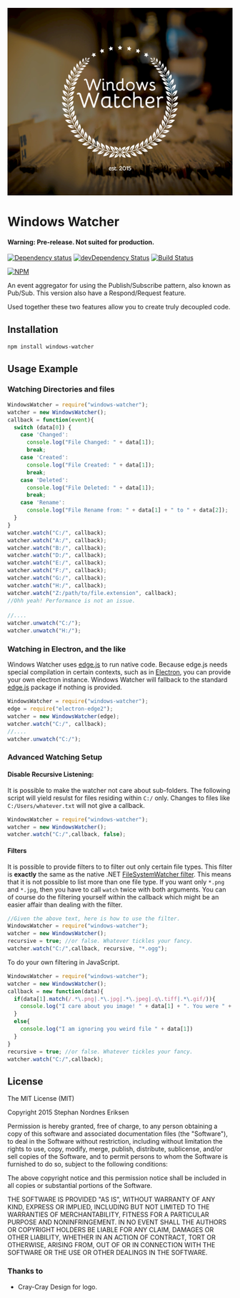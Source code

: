 ![WindowsWatcher](/WindowsWatcher.png?raw=true)

# Windows Watcher

#### Warning: Pre-release. Not suited for production.

[![Dependency status](https://img.shields.io/david/stephan-nordnes-eriksen/windows-watcher.svg?style=flat)](https://david-dm.org/stephan-nordnes-eriksen/windows-watcher)
[![devDependency Status](https://img.shields.io/david/dev/stephan-nordnes-eriksen/windows-watcher.svg?style=flat)](https://david-dm.org/stephan-nordnes-eriksen/windows-watcher#info=devDependencies)
[![Build Status](https://img.shields.io/travis/stephan-nordnes-eriksen/windows-watcher.svg?style=flat&branch=master)](https://travis-ci.org/stephan-nordnes-eriksen/windows-watcher)

[![NPM](https://nodei.co/npm/windows-watcher.svg?style=flat)](https://npmjs.org/package/windows-watcher)

An event aggregator for using the Publish/Subscribe pattern, also known as Pub/Sub. This version also have a Respond/Request feature.

Used together these two features allow you to create truly decoupled code. 

## Installation

    npm install windows-watcher

## Usage Example

### Watching Directories and files

```javascript
WindowsWatcher = require("windows-watcher");
watcher = new WindowsWatcher();
callback = function(event){
  switch (data[0]) {
    case 'Changed':
      console.log("File Changed: " + data[1]);
      break;
    case 'Created':
      console.log("File Created: " + data[1]);
      break;
    case 'Deleted':
      console.log("File Deleted: " + data[1]);
      break;
    case 'Rename':
      console.log("File Rename from: " + data[1] + " to " + data[2]);
  }
}
watcher.watch("C:/", callback);
watcher.watch("A:/", callback);
watcher.watch("B:/", callback);
watcher.watch("D:/", callback);
watcher.watch("E:/", callback);
watcher.watch("F:/", callback);
watcher.watch("G:/", callback);
watcher.watch("H:/", callback);
watcher.watch("Z:/path/to/file.extension", callback);
//Ohh yeah! Performance is not an issue.

//....
watcher.unwatch("C:/");
watcher.unwatch("H:/");

```


### Watching in Electron, and the like
Windows Watcher uses [edge.js](http://tjanczuk.github.io/edge/) to run native code. Because edge.js needs special compilation in certain contexts, such as in [Electron](http://electron.atom.io/), you can provide your own electron instance. Windows Watcher will fallback to the standard [edge.js](http://tjanczuk.github.io/edge/) package if nothing is provided.

```javascript
WindowsWatcher = require("windows-watcher");
edge = require("electron-edge2");
watcher = new WindowsWatcher(edge);
watcher.watch("C:/", callback);
//....
watcher.unwatch("C:/");
```


### Advanced Watching Setup

#### Disable Recursive Listening:
It is possible to make the watcher not care about sub-folders. The following script will yield resulst for files residing within `C:/` only. Changes to files like `C:/Users/whatever.txt` will not give a callback.

```javascript
WindowsWatcher = require("windows-watcher");
watcher = new WindowsWatcher();
watcher.watch("C:/",callback, false);

```

#### Filters
It is possible to provide filters to to filter out only certain file types. This filter is **exactly** the same as the native .NET [FileSystemWatcher filter](https://msdn.microsoft.com/en-us/library/system.io.filesystemwatcher.filter.aspx?cs-save-lang=1&cs-lang=csharp#code-snippet-1). This means that it is not possible to list more than one file type. If you want only `*.png` and `*.jpg`, then you have to call `watch` twice with both arguments. You can of course do the filtering yourself within the callback which might be an easier affair than dealing with the filter.

```javascript
//Given the above text, here is how to use the filter.
WindowsWatcher = require("windows-watcher");
watcher = new WindowsWatcher();
recursive = true; //or false. Whatever tickles your fancy.
watcher.watch("C:/",callback, recursive, "*.ogg");
```

To do your own filtering in JavaScript.

```javascript
WindowsWatcher = require("windows-watcher");
watcher = new WindowsWatcher();
callback = new function(data){
  if(data[1].match(/.*\.png|.*\.jpg|.*\.jpeg|.q\.tiff|.*\.gif/)){
    console.log("I care about you image! " + data[1] + ". You were " + data[0]);
  }
  else{
    console.log("I am ignoring you weird file " + data[1])
  }
}
recursive = true; //or false. Whatever tickles your fancy.
watcher.watch("C:/",callback);
```

## License

The MIT License (MIT)

Copyright 2015 Stephan Nordnes Eriksen

Permission is hereby granted, free of charge, to any person obtaining a copy
of this software and associated documentation files (the "Software"), to deal
in the Software without restriction, including without limitation the rights
to use, copy, modify, merge, publish, distribute, sublicense, and/or sell
copies of the Software, and to permit persons to whom the Software is
furnished to do so, subject to the following conditions:

The above copyright notice and this permission notice shall be included in
all copies or substantial portions of the Software.

THE SOFTWARE IS PROVIDED "AS IS", WITHOUT WARRANTY OF ANY KIND, EXPRESS OR
IMPLIED, INCLUDING BUT NOT LIMITED TO THE WARRANTIES OF MERCHANTABILITY,
FITNESS FOR A PARTICULAR PURPOSE AND NONINFRINGEMENT. IN NO EVENT SHALL THE
AUTHORS OR COPYRIGHT HOLDERS BE LIABLE FOR ANY CLAIM, DAMAGES OR OTHER
LIABILITY, WHETHER IN AN ACTION OF CONTRACT, TORT OR OTHERWISE, ARISING FROM,
OUT OF OR IN CONNECTION WITH THE SOFTWARE OR THE USE OR OTHER DEALINGS IN
THE SOFTWARE.


### Thanks to
 - Cray-Cray Design for logo.
